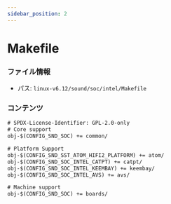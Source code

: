 ```yaml
---
sidebar_position: 2
---
```

# Makefile

### ファイル情報

- パス: `linux-v6.12/sound/soc/intel/Makefile`

### コンテンツ

```txt
# SPDX-License-Identifier: GPL-2.0-only
# Core support
obj-$(CONFIG_SND_SOC) += common/

# Platform Support
obj-$(CONFIG_SND_SST_ATOM_HIFI2_PLATFORM) += atom/
obj-$(CONFIG_SND_SOC_INTEL_CATPT) += catpt/
obj-$(CONFIG_SND_SOC_INTEL_KEEMBAY) += keembay/
obj-$(CONFIG_SND_SOC_INTEL_AVS) += avs/

# Machine support
obj-$(CONFIG_SND_SOC) += boards/

```
